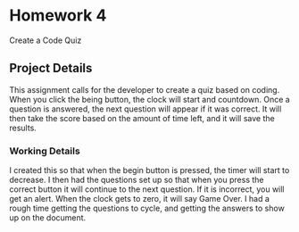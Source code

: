 <h1>Homework 4</h1>
<p>Create a Code Quiz</p>
<h2>Project Details</h2>
<p>This assignment calls for the developer to create a quiz based on coding. When you click the being button, the clock will start and countdown. Once a question is answered, the next question will appear if it was correct. It will then take the score based on the amount of time left, and it will save the results.</p>
<h3>Working Details</h3>
<p>I created this so that when the begin button is pressed, the timer will start to decrease. I then had the questions set up so that when you press the correct button it will continue to the next question. If it is incorrect, you will get an alert. When the clock gets to zero, it will say Game Over. I had a rough time getting the questions to cycle, and getting the answers to show up on the document.</p>

